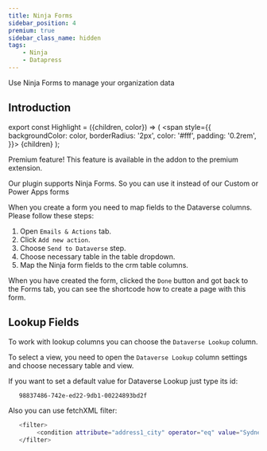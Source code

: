 ```yaml
---
title: Ninja Forms
sidebar_position: 4
premium: true
sidebar_class_name: hidden
tags:
    - Ninja
    - Datapress
---
```


<p class="lead">Use Ninja Forms to manage your organization data</p>

## Introduction

export const Highlight = ({children, color}) => (
  <span
    style={{
      backgroundColor: color,
      borderRadius: '2px',
      color: '#fff',
      padding: '0.2rem',
    }}>
    {children}
  </span>
);

<Highlight color="#25c2a0">Premium feature! This feature is available in the addon to the premium extension.</Highlight>

Our plugin supports Ninja Forms. So you can use it instead of our Custom or Power Apps forms

When you create a form you need to map fields to the Dataverse columns. Please follow these steps:

1. Open `Emails & Actions` tab.
2. Click `Add new action`.
3. Choose `Send to Dataverse` step.
4. Choose necessary table in the table dropdown.
5. Map the Ninja form fields to the crm table columns. 


When you have created the form, clicked the `Done` button and got back to the Forms tab, you can see the shortcode how to create a page with this form.

## Lookup Fields
To work with lookup columns you can choose the `Dataverse Lookup` column.

To select a view, you need to open the `Dataverse Lookup` column settings and choose necessary table and view.

If you want to set a default value for Dataverse Lookup just type its id:
```bash
   98837486-742e-ed22-9db1-00224893bd2f
```

Also you can use fetchXML filter:
```bash
   <filter>
		<condition attribute="address1_city" operator="eq" value="Sydney" />
   </filter>
```